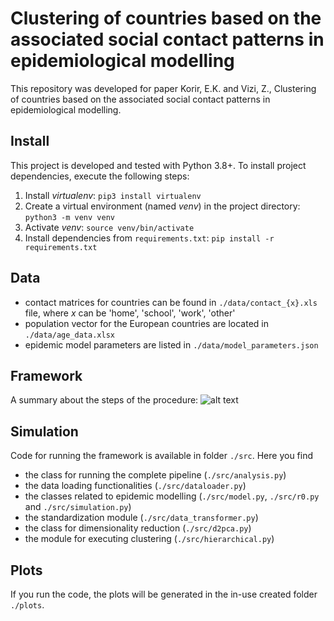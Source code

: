 # Clustering of countries based on the associated social contact patterns in epidemiological modelling

This repository was developed for paper Korir, E.K. and Vizi, Z., Clustering of countries based on the 
associated social contact patterns in epidemiological modelling.

## Install
This project is developed and tested with Python 3.8+. To install project dependencies, execute the following steps:
1) Install *virtualenv*: `pip3 install virtualenv`
2) Create a virtual environment (named *venv*) in the project directory: `python3 -m venv venv`
3) Activate *venv*: `source venv/bin/activate`
4) Install dependencies from `requirements.txt`: `pip install -r requirements.txt`

## Data

- contact matrices for countries can be found in `./data/contact_{x}.xls` file, 
where _x_ can be 'home', 'school', 'work', 'other'
- population vector for the European countries are located in `./data/age_data.xlsx`
- epidemic model parameters are listed in `./data/model_parameters.json`

## Framework
A summary about the steps of the procedure:
![alt text](https://drive.google.com/uc?export=download&id=1NiFSmvhrkwG6QVQjm-aQbX1u0BHtvUh_)

## Simulation
Code for running the framework is available in folder `./src`. 
Here you find
- the class for running the complete pipeline (`./src/analysis.py`)
- the data loading functionalities (`./src/dataloader.py`)
- the classes related to epidemic modelling (`./src/model.py`, `./src/r0.py` and `./src/simulation.py`)
- the standardization module (`./src/data_transformer.py`)
- the class for dimensionality reduction (`./src/d2pca.py`)
- the module for executing clustering (`./src/hierarchical.py`)

## Plots
If you run the code, the plots will be generated in the in-use created folder `./plots`.
